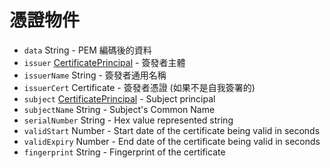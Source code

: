 # 憑證物件

* `data` String - PEM 編碼後的資料
* `issuer` [CertificatePrincipal](certificate-principal.md) - 簽發者主體
* `issuerName` String - 簽發者通用名稱
* `issuerCert` Certificate - 簽發者憑證 (如果不是自我簽署的)
* `subject` [CertificatePrincipal](certificate-principal.md) - Subject principal
* `subjectName` String - Subject's Common Name
* `serialNumber` String - Hex value represented string
* `validStart` Number - Start date of the certificate being valid in seconds
* `validExpiry` Number - End date of the certificate being valid in seconds
* `fingerprint` String - Fingerprint of the certificate